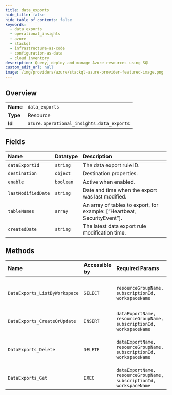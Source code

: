 ```yaml
---
title: data_exports
hide_title: false
hide_table_of_contents: false
keywords:
  - data_exports
  - operational_insights
  - azure    
  - stackql
  - infrastructure-as-code
  - configuration-as-data
  - cloud inventory
description: Query, deploy and manage Azure resources using SQL
custom_edit_url: null
image: /img/providers/azure/stackql-azure-provider-featured-image.png
---
```

  
    

## Overview
<table><tbody>
<tr><td><b>Name</b></td><td><code>data_exports</code></td></tr>
<tr><td><b>Type</b></td><td>Resource</td></tr>
<tr><td><b>Id</b></td><td><code>azure.operational_insights.data_exports</code></td></tr>
</tbody></table>

## Fields
| Name | Datatype | Description |
|:-----|:---------|:------------|
| `dataExportId` | `string` | The data export rule ID. |
| `destination` | `object` | Destination properties. |
| `enable` | `boolean` | Active when enabled. |
| `lastModifiedDate` | `string` | Date and time when the export was last modified. |
| `tableNames` | `array` | An array of tables to export, for example: [“Heartbeat, SecurityEvent”]. |
| `createdDate` | `string` | The latest data export rule modification time. |
## Methods
| Name | Accessible by | Required Params | Description |
|:-----|:--------------|:----------------|:------------|
| `DataExports_ListByWorkspace` | `SELECT` | `resourceGroupName, subscriptionId, workspaceName` | Lists the data export instances within a workspace. |
| `DataExports_CreateOrUpdate` | `INSERT` | `dataExportName, resourceGroupName, subscriptionId, workspaceName` | Create or update a data export. |
| `DataExports_Delete` | `DELETE` | `dataExportName, resourceGroupName, subscriptionId, workspaceName` | Deletes the specified data export in a given workspace.. |
| `DataExports_Get` | `EXEC` | `dataExportName, resourceGroupName, subscriptionId, workspaceName` | Gets a data export instance. |
